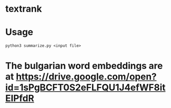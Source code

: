 # textrank
# Usage
`python3 summarize.py <input file>`
# The bulgarian word embeddings are at https://drive.google.com/open?id=1sPgBCFT0S2eFLFQU1J4efWF8itEIPfdR

